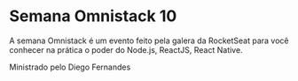 # Semana Omnistack 10
A semana Omnistack é um evento feito pela galera da RocketSeat para você conhecer na prática o poder do Node.js, ReactJS, React Native.

Ministrado pelo Diego Fernandes
